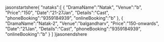 jasonstartshere{
   "nataks":[
      {
         "DramaName":"Natak",
         "Venue":"b",
         "Price":"150",
         "Date":"21-27Jan",
         "Details":"Cast",
         "phoneBooking":"9359184939",
         "onlineBooking":"b"
      },
      {
         "DramaName":"Natak-2",
         "Venue":"balgandharv",
         "Price":"150-onwards",
         "Date":"21Jan",
         "Details":"Cast",
         "phoneBooking":"9359184939",
         "onlineBooking":"b"
      }
   ]
}jasonendshere
